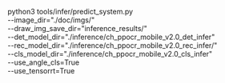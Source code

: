 


python3 tools/infer/predict_system.py \
    --image_dir="./doc/imgs/" \
    --draw_img_save_dir="inference_results/" \
    --det_model_dir="./inference/ch_ppocr_mobile_v2.0_det_infer" \
    --rec_model_dir="./inference/ch_ppocr_mobile_v2.0_rec_infer/" \
    --cls_model_dir="./inference/ch_ppocr_mobile_v2.0_cls_infer" \
    --use_angle_cls=True \
    --use_tensorrt=True

